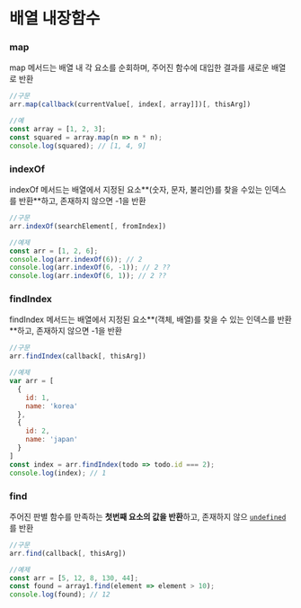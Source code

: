 # 배열 내장함수

### map

map 메서드는 배열 내 각 요소를 순회하며, 주어진 함수에 대입한 결과를 새로운 배열로 반환 

```javascript
//구문
arr.map(callback(currentValue[, index[, array]])[, thisArg])

//예
const array = [1, 2, 3];
const squared = array.map(n => n * n);
console.log(squared); // [1, 4, 9]
```



### indexOf

indexOf 메서드는 배열에서 지정된 요소**\(숫자, 문자, 불리언\)를 찾을 수있는 인덱스를 반환**하고, 존재하지 않으면 -1을 반환

```javascript
//구문
arr.indexOf(searchElement[, fromIndex]) 

//예제
const arr = [1, 2, 6];
console.log(arr.indexOf(6)); // 2
console.log(arr.indexOf(6, -1)); // 2 ??
console.log(arr.indexOf(6, 1)); // 2 ??
```



### findIndex

findIndex 메서드는 배열에서 지정된 요소**\(객체, 배열\)를 찾을 수 있는 인덱스를 반환**하고, 존재하지 않으면 -1을 반환 

```javascript
//구문
arr.findIndex(callback[, thisArg])

//예제
var arr = [
  {
    id: 1,
    name: 'korea'
  },
  {
    id: 2,
    name: 'japan'
  }
]
const index = arr.findIndex(todo => todo.id === 2);
console.log(index); // 1
```



### find

주어진 판별 함수를 만족하는 **첫번째 요소의 값을 반환**하고, 존재하지 않으 [`undefined`](https://developer.mozilla.org/ko/docs/Web/JavaScript/Reference/Global_Objects/undefined)를 반환

```javascript
//구문
arr.find(callback[, thisArg])

//예제
const arr = [5, 12, 8, 130, 44];
const found = array1.find(element => element > 10);
console.log(found); // 12
```





